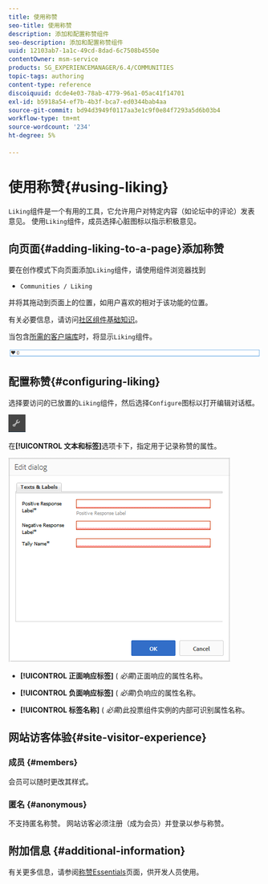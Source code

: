 ```yaml
---
title: 使用称赞
seo-title: 使用称赞
description: 添加和配置称赞组件
seo-description: 添加和配置称赞组件
uuid: 12103ab7-1a1c-49cd-8dad-6c7508b4550e
contentOwner: msm-service
products: SG_EXPERIENCEMANAGER/6.4/COMMUNITIES
topic-tags: authoring
content-type: reference
discoiquuid: dcde4e03-78ab-4779-96a1-05ac41f14701
exl-id: b5918a54-ef7b-4b3f-bca7-ed0344bab4aa
source-git-commit: bd94d3949f0117aa3e1c9f0e84f7293a5d6b03b4
workflow-type: tm+mt
source-wordcount: '234'
ht-degree: 5%

---
```


# 使用称赞{#using-liking}

`Liking`组件是一个有用的工具，它允许用户对特定内容（如论坛中的评论）发表意见。 使用`Liking`组件，成员选择心脏图标以指示积极意见。

## 向页面{#adding-liking-to-a-page}添加称赞

要在创作模式下向页面添加`Liking`组件，请使用组件浏览器找到

* `Communities / Liking`

并将其拖动到页面上的位置，如用户喜欢的相对于该功能的位置。

有关必要信息，请访问[社区组件基础知识](basics.md)。

当包含[所需的客户端库](essentials-liking.md#essentials-for-client-side)时，将显示`Liking`组件。

![chlimage_1-93](assets/chlimage_1-93.png)

## 配置称赞{#configuring-liking}

选择要访问的已放置的`Liking`组件，然后选择`Configure`图标以打开编辑对话框。

![chlimage_1-94](assets/chlimage_1-94.png)

在&#x200B;**[!UICONTROL 文本和标签]**&#x200B;选项卡下，指定用于记录称赞的属性。

![chlimage_1-95](assets/chlimage_1-95.png)

* **[!UICONTROL 正面响应标签]**
(
*必需*)正面响应的属性名称。

* **[!UICONTROL 负面响应标签]**
(
*必需*)负响应的属性名称。

* **[!UICONTROL 标签名称]**
(
*必需*)此投票组件实例的内部可识别属性名称。

## 网站访客体验{#site-visitor-experience}

### 成员 {#members}

会员可以随时更改其样式。

### 匿名 {#anonymous}

不支持匿名称赞。 网站访客必须注册（成为会员）并登录以参与称赞。

## 附加信息 {#additional-information}

有关更多信息，请参阅[称赞Essentials](essentials-liking.md)页面，供开发人员使用。
